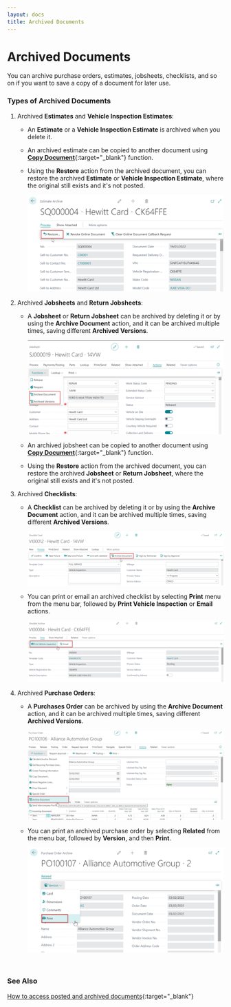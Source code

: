 ```yaml
---
layout: docs
title: Archived Documents 
---
```


# Archived Documents 
You can archive purchase orders, estimates, jobsheets, checklists, and so on if you want to save a copy of a document for later use.

### Types of Archived Documents
1. Archived **Estimates** and **Vehicle Inspection Estimates**:
   - An **Estimate** or a **Vehicle Inspection Estimate** is archived when you delete it.
   - An archived estimate can be copied to another document using [**Copy Document**](garagehive-copydocument.html){:target="_blank"} function.
   - Using the **Restore** action from the archived document, you can restore the archived **Estimate** or **Vehicle Inspection Estimate**, where the original still exists and it's not posted.

      ![](media/garagehive-restore-estimate.png)

2. Archived **Jobsheets** and **Return Jobsheets**:
   - A **Jobsheet** or **Return Jobsheet** can be archived by deleting it or by using the **Archive Document** action, and it can be archived multiple times, saving different **Archived Versions**.

      ![](media/garagehive-archive-jobsheets.png)
      
   - An archived jobsheet can be copied to another document using [**Copy Document**](garagehive-copydocument.html){:target="_blank"} function.
   - Using the **Restore** action from the archived document, you can restore the archived **Jobsheet** or **Return Jobsheet**, where the original still exists and it's not posted.

3. Archived **Checklists**:
   - A **Checklist** can be archived by deleting it or by using the **Archive Document** action, and it can be archived multiple times, saving different **Archived Versions**.

      ![](media/garagehive-archive-checklists1.png)

   - You can print or email an archived checklist by selecting **Print** menu from the menu bar, followed by **Print Vehicle Inspection** or **Email** actions.

      ![](media/garagehive-archive-checklists2.png)

4. Archived **Purchase Orders**:
   - A **Purchases Order** can be archived by using the **Archive Document** action, and it can be archived multiple times, saving different **Archived Versions**.

      ![](media/garagehive-archive-purchase-order.png)

   - You can print an archived purchase order by selecting **Related** from the menu bar, followed by **Version**, and then **Print**.

      ![](media/garagehive-archive-purchase-order2.png)


<br>

### **See Also**
[How to access posted and archived documents](https://www.youtube.com/watch?v=mFmimPCl9ns){:target="_blank"}


